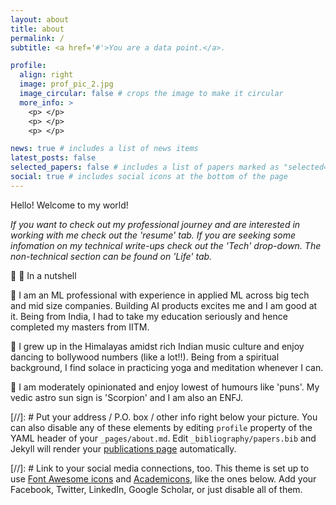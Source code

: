 ```yaml
---
layout: about
title: about
permalink: /
subtitle: <a href='#'>You are a data point.</a>.

profile:
  align: right
  image: prof_pic_2.jpg
  image_circular: false # crops the image to make it circular
  more_info: >
    <p> </p>
    <p> </p>
    <p> </p>

news: true # includes a list of news items
latest_posts: false
selected_papers: false # includes a list of papers marked as "selected={true}"
social: true # includes social icons at the bottom of the page
---
```


Hello! Welcome to my world! 

*If you want to check out my professional journey and are interested in working with me check out the 'resume' tab. If you are seeking some infomation on my technical write-ups check out the 'Tech' drop-down. The non-technical section can be found on 'Life' tab.* 


:chestnut: :shell: In a nutshell 
    
:robot: I am an ML professional with experience in applied ML across big tech and mid size companies. Building AI products excites me and I am good at it. Being from India, I had to take my education seriously and hence completed my masters from IITM. 

:blossom: I grew up in the Himalayas amidst rich Indian music culture and enjoy dancing to bollywood numbers (like a lot!!). Being from a spiritual background, I find solace in practicing yoga and meditation whenever I can.

:cookie: I am moderately opinionated and enjoy lowest of humours like 'puns'. My vedic astro sun sign is 'Scorpion' and I am also an ENFJ. 


[//]: # Put your address / P.O. box / other info right below your picture. You can also disable any of these elements by editing `profile` property of the YAML header of your `_pages/about.md`. Edit `_bibliography/papers.bib` and Jekyll will render your [publications page](/al-folio/publications/) automatically.

[//]: # Link to your social media connections, too. This theme is set up to use [Font Awesome icons](https://fontawesome.com/) and [Academicons](https://jpswalsh.github.io/academicons/), like the ones below. Add your Facebook, Twitter, LinkedIn, Google Scholar, or just disable all of them.
